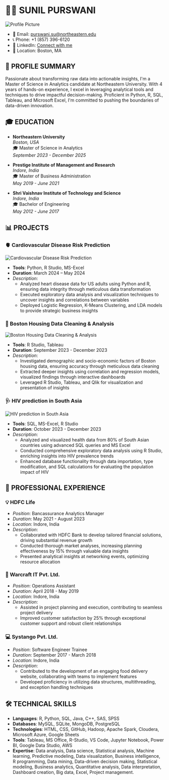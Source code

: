 # 👨‍💻 SUNIL PURSWANI

![Profile Picture](images/profile_pic.jpg)

- 📧 Email: purswani.su@northeastern.edu
- 📞 Phone: +1 (857) 396-6120
- 💼 LinkedIn: [Connect with me](https://www.linkedin.com/in/sunilpurswani/)
- 📍 Location: Boston, MA

## 🚀 PROFILE SUMMARY

Passionate about transforming raw data into actionable insights, I'm a Master of Science in Analytics candidate at Northeastern University. With 4 years of hands-on experience, I excel in leveraging analytical tools and techniques to drive impactful decision-making. Proficient in Python, R, SQL, Tableau, and Microsoft Excel, I'm committed to pushing the boundaries of data-driven innovation.

## 🎓 EDUCATION

- **Northeastern University**  
  *Boston, USA*  
  🎓 Master of Science in Analytics  
  *September 2023 - December 2025*
  
- **Prestige Institute of Management and Research**  
  *Indore, India*  
  🎓 Master of Business Administration  
  *May 2019 - June 2021*
  
- **Shri Vaishnav Institute of Technology and Science**  
  *Indore, India*  
  🎓 Bachelor of Engineering  
  *May 2012 - June 2017*

## 📊 PROJECTS

### 🫀 Cardiovascular Disease Risk Prediction
![Cardiovascular Disease Risk Prediction](images/cardio_project.png)
- **Tools**: Python, R Studio, MS-Excel  
- **Duration**: March 2024 – May 2024  
- *Description*:
  - Analyzed heart disease data for US adults using Python and R, ensuring data integrity through meticulous data transformation
  - Executed exploratory data analysis and visualization techniques to uncover insights and correlations between variables
  - Deployed Logistic Regression, K-Means Clustering, and LDA models to provide strategic business insights

### 🏡 Boston Housing Data Cleaning & Analysis
![Boston Housing Data Cleaning & Analysis](images/boston_housing.png)
- **Tools**: R Studio, Tableau  
- **Duration**: September 2023 - December 2023  
- *Description*:
  - Investigated demographic and socio-economic factors of Boston housing data, ensuring accuracy through meticulous data cleaning
  - Extracted deeper insights using correlation and regression models, visualized findings through interactive dashboards
  - Leveraged R Studio, Tableau, and Qlik for visualization and presentation of insights

### 🩺 HIV prediction in South Asia
![HIV prediction in South Asia](images/hiv_prediction.png)
- **Tools**: SQL, MS-Excel, R Studio  
- **Duration**: October 2023 - December 2023  
- *Description*:
  - Analyzed and visualized health data from 80% of South Asian countries using advanced SQL queries and MS Excel
  - Conducted comprehensive exploratory data analysis using R Studio, enriching insights into HIV prevalence trends
  - Enhanced database functionality through data importation, type modification, and SQL calculations for evaluating the population impact of HIV

## 💼 PROFESSIONAL EXPERIENCE

### 💡 HDFC Life
- *Position*: Bancassurance Analytics Manager  
- *Duration*: May 2021 - August 2023  
- *Location*: Indore, India  
- *Description*:
  - Collaborated with HDFC Bank to develop tailored financial solutions, driving substantial revenue growth
  - Conducted thorough market analyses, increasing planning effectiveness by 15% through valuable data insights
  - Presented analytical insights at networking events, optimizing resource allocation

### 🚀 Warcraft IT Pvt. Ltd.
- *Position*: Operations Assistant  
- *Duration*: April 2018 - May 2019  
- *Location*: Indore, India  
- *Description*:
  - Assisted in project planning and execution, contributing to seamless project delivery
  - Improved customer satisfaction by 25% through exceptional customer support and robust client relationships

### 💻 Systango Pvt. Ltd.
- *Position*: Software Engineer Trainee  
- *Duration*: September 2017 - March 2018  
- *Location*: Indore, India  
- *Description*:
  - Contributed to the development of an engaging food delivery website, collaborating with teams to implement features
  - Developed proficiency in utilizing data structures, multithreading, and exception handling techniques

## 🛠️ TECHNICAL SKILLS

- **Languages**: R, Python, SQL, Java, C++, SAS, SPSS
- **Databases**: MySQL, SQLite, MongoDB, PostgreSQL
- **Technologies**: HTML, CSS, GitHub, Hadoop, Apache Spark, Cloudera, Microsoft Azure, Google Sheets
- **Tools**: Tableau, MS Office, R-Studio, VS Code, Jupyter Notebook, Power BI, Google Data Studio, AWS
- **Expertise**: Data analysis, Data science, Statistical analysis, Machine learning, Predictive modeling, Data visualization, Business intelligence, R programming, Data mining, Data-driven decision making, Statistical modeling, Business analytics, Quantitative analysis, Data interpretation, Dashboard creation, Big data, Excel, Project management.

